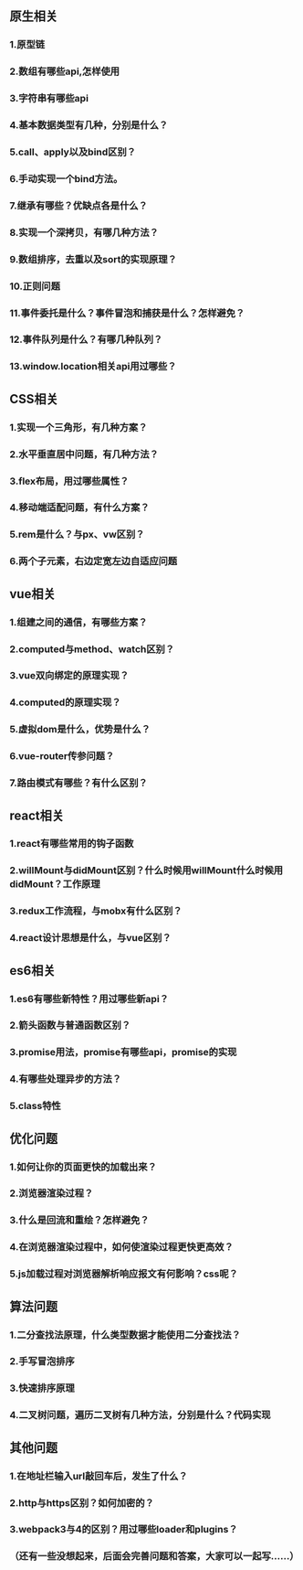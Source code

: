 ## 原生相关
### 1.原型链
### 2.数组有哪些api,怎样使用
### 3.字符串有哪些api
### 4.基本数据类型有几种，分别是什么？
### 5.call、apply以及bind区别？
### 6.手动实现一个bind方法。
### 7.继承有哪些？优缺点各是什么？
### 8.实现一个深拷贝，有哪几种方法？
### 9.数组排序，去重以及sort的实现原理？
### 10.正则问题
### 11.事件委托是什么？事件冒泡和捕获是什么？怎样避免？
### 12.事件队列是什么？有哪几种队列？
### 13.window.location相关api用过哪些？

## CSS相关
### 1.实现一个三角形，有几种方案？
### 2.水平垂直居中问题，有几种方法？
### 3.flex布局，用过哪些属性？
### 4.移动端适配问题，有什么方案？
### 5.rem是什么？与px、vw区别？
### 6.两个子元素，右边定宽左边自适应问题

## vue相关
### 1.组建之间的通信，有哪些方案？
### 2.computed与method、watch区别？
### 3.vue双向绑定的原理实现？
### 4.computed的原理实现？
### 5.虚拟dom是什么，优势是什么？
### 6.vue-router传参问题？
### 7.路由模式有哪些？有什么区别？

## react相关
### 1.react有哪些常用的钩子函数
### 2.willMount与didMount区别？什么时候用willMount什么时候用didMount？工作原理
### 3.redux工作流程，与mobx有什么区别？
### 4.react设计思想是什么，与vue区别？

## es6相关
### 1.es6有哪些新特性？用过哪些新api？
### 2.箭头函数与普通函数区别？
### 3.promise用法，promise有哪些api，promise的实现
### 4.有哪些处理异步的方法？
### 5.class特性

## 优化问题
### 1.如何让你的页面更快的加载出来？
### 2.浏览器渲染过程？
### 3.什么是回流和重绘？怎样避免？
### 4.在浏览器渲染过程中，如何使渲染过程更快更高效？
### 5.js加载过程对浏览器解析响应报文有何影响？css呢？

## 算法问题
### 1.二分查找法原理，什么类型数据才能使用二分查找法？
### 2.手写冒泡排序
### 3.快速排序原理
### 4.二叉树问题，遍历二叉树有几种方法，分别是什么？代码实现

## 其他问题
### 1.在地址栏输入url敲回车后，发生了什么？
### 2.http与https区别？如何加密的？
### 3.webpack3与4的区别？用过哪些loader和plugins？

### （还有一些没想起来，后面会完善问题和答案，大家可以一起写......）
